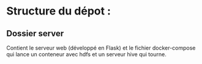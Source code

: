 # Structure du dépot :

## Dossier server

Contient le serveur web (développé en Flask) et le fichier docker-compose qui lance un conteneur avec hdfs et un serveur hive qui tourne.
